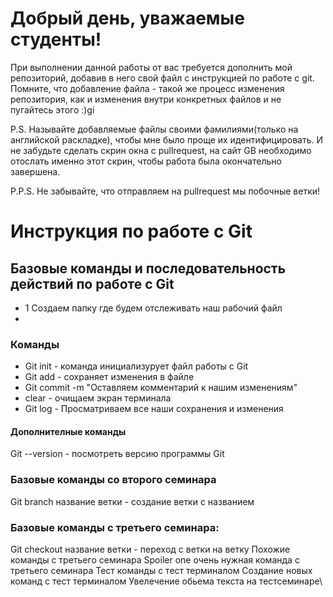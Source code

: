 # Добрый день, уважаемые студенты! 
  При выполнении данной работы от вас требуется дополнить мой репозиторий, добавив в него свой файл с инструкцией по работе с git. Помните, что добавление файла - такой же процесс изменения репозитория, как и изменения внутри конкретных файлов и не пугайтесь этого :)gi

  P.S. Называйте добавляемые файлы своими фамилиями(только на английской раскладке), чтобы мне было проще их идентифицировать. И не забудьте сделать скрин окна с pullrequest, на сайт GB необходимо отослать именно этот скрин, чтобы работа была окончательно завершена.

  P.P.S. Не забывайте, что отправляем на pullrequest мы побочные ветки!
  # Инструкция по работе с Git

## Базовые команды и последовательность действий по работе с Git


* 1 Создаем папку где будем отслеживать наш рабочий файл
*

 ### Команды
 * Git init - команда инициализурует файл работы с Git
 * Git add - сохраняет изменения в файле
 * Git commit -m "Оставляем комментарий к нашим изменениям"
 * clear - очищаем экран терминала
* Git log - Просматриваем все наши сохранения и изменения 
#### Дополнителные команды 
Git --version - посмотреть версию программы Git

### Базовые команды со второго семинара
Git branch название ветки - создание ветки с названием 
### Базовые команды  с третьего семинара:
Git checkout название ветки - переход с ветки на ветку
Похожие команды с третьего семинара
Spoiler one очень нужная команда с третьего семинара
Тест команды с тест терминалом
Создание новых команд с тест терминалом
Увелечение  обьема текста на тестсеминаре\